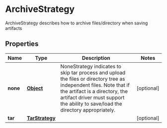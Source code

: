 

# ArchiveStrategy

ArchiveStrategy describes how to archive files/directory when saving artifacts
## Properties

Name | Type | Description | Notes
------------ | ------------- | ------------- | -------------
**none** | [**Object**](.md) | NoneStrategy indicates to skip tar process and upload the files or directory tree as independent files. Note that if the artifact is a directory, the artifact driver must support the ability to save/load the directory appropriately. |  [optional]
**tar** | [**TarStrategy**](TarStrategy.md) |  |  [optional]



